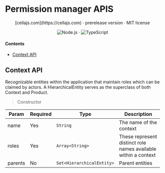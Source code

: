 # Permission manager APIS

<div align="center">
[cellajs.com](https://cellajs.com) &centerdot; prerelease version &centerdot; MIT license

![Node.js](https://img.shields.io/badge/Node.js-%2343853D?logo=node.js&logoColor=white) &middot; ![TypeScript](https://img.shields.io/badge/TypeScript-%23007ACC?logo=typescript&logoColor=white)

</div>

#### Contents
- [Context API](#Context-API)

## Context API
Recognizable entities within the application that maintain roles which can be claimed by actors.
A HierarchicalEntity serves as the superclass of both Context and Product.

> Constructor

| Param | Required| Type | Description|
|----------|----------|----------|----------|
| name | Yes | `String` | The name of the context |
| roles | Yes | `Array<String>` | These represent distinct role names available within a context |
| parents | No | `Set<HierarchicalEntity>` | Parent entities |
